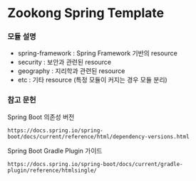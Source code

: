 # Zookong Spring Template

### 모듈 설명

- spring-framework : Spring Framework 기반의 resource
- security : 보안과 관련된 resource
- geography : 지리학과 관련된 resource
- etc : 기타 resource (특정 모듈이 커지는 경우 모듈 분리)

### 참고 문헌

Spring Boot 의존성 버전
```
https://docs.spring.io/spring-boot/docs/current/reference/html/dependency-versions.html
```

Spring Boot Gradle Plugin 가이드
```
https://docs.spring.io/spring-boot/docs/current/gradle-plugin/reference/htmlsingle/
```


